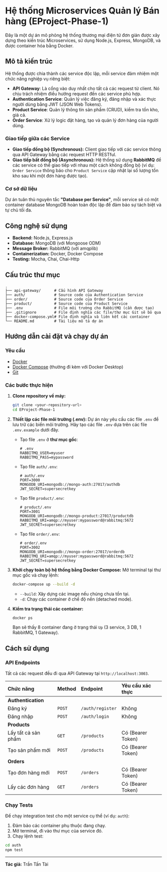 # Hệ thống Microservices Quản lý Bán hàng (EProject-Phase-1)

Đây là một dự án mô phỏng hệ thống thương mại điện tử đơn giản được xây dựng theo kiến trúc Microservices, sử dụng Node.js, Express, MongoDB, và được container hóa bằng Docker.

## Mô tả kiến trúc

Hệ thống được chia thành các service độc lập, mỗi service đảm nhiệm một chức năng nghiệp vụ riêng biệt:

* **API Gateway**: Là cổng vào duy nhất cho tất cả các request từ client. Nó chịu trách nhiệm điều hướng request đến các service phù hợp.
* **Authentication Service**: Quản lý việc đăng ký, đăng nhập và xác thực người dùng bằng JWT (JSON Web Tokens).
* **Product Service**: Quản lý thông tin sản phẩm (CRUD), kiểm tra tồn kho, giá cả.
* **Order Service**: Xử lý logic đặt hàng, tạo và quản lý đơn hàng của người dùng.

### Giao tiếp giữa các Service
* **Giao tiếp đồng bộ (Synchronous):** Client giao tiếp với các service thông qua API Gateway bằng các request HTTP RESTful.
* **Giao tiếp bất đồng bộ (Asynchronous):** Hệ thống sử dụng **RabbitMQ** để các service có thể giao tiếp với nhau một cách không đồng bộ (ví dụ: `Order Service` thông báo cho `Product Service` cập nhật lại số lượng tồn kho sau khi một đơn hàng được tạo).

### Cơ sở dữ liệu
Dự án tuân thủ nguyên tắc **"Database per Service"**, mỗi service sẽ có một container database MongoDB hoàn toàn độc lập để đảm bảo sự tách biệt và tự chủ tối đa.

## Công nghệ sử dụng

* **Backend:** Node.js, Express.js
* **Database:** MongoDB (với Mongoose ODM)
* **Message Broker:** RabbitMQ (với amqplib)
* **Containerization:** Docker, Docker Compose
* **Testing:** Mocha, Chai, Chai-Http

## Cấu trúc thư mục
```
.
├── api-gateway/      # Cấu hình API Gateway
├── auth/             # Source code của Authentication Service
├── order/            # Source code của Order Service
├── product/          # Source code của Product Service
├── .env              # File môi trường cho RabbitMQ (cần được tạo)
├── .gitignore        # File định nghĩa các file/thư mục Git sẽ bỏ qua
├── docker-compose.yml# File định nghĩa và liên kết các container
└── README.md         # Tài liệu mô tả dự án
```

## Hướng dẫn cài đặt và chạy dự án

### Yêu cầu
* [Docker](https://www.docker.com/products/docker-desktop/)
* [Docker Compose](https://docs.docker.com/compose/install/) (thường đi kèm với Docker Desktop)
* [Git](https://git-scm.com/)

### Các bước thực hiện

1.  **Clone repository về máy:**
    ```bash
    git clone <your-repository-url>
    cd EProject-Phase-1
    ```

2.  **Thiết lập các file môi trường (.env):**
    Dự án này yêu cầu các file `.env` để lưu trữ các biến môi trường. Hãy tạo các file `.env` dựa trên các file `.env.example` dưới đây.

    * Tạo file `.env` ở **thư mục gốc**:
        ```env
        # .env
        RABBITMQ_USER=myuser
        RABBITMQ_PASS=mypassword
        ```

    * Tạo file `auth/.env`:
        ```env
        # auth/.env
        PORT=3000
        MONGODB_URI=mongodb://mongo-auth:27017/authdb
        JWT_SECRET=supersecretkey
        ```

    * Tạo file `product/.env`:
        ```env
        # product/.env
        PORT=3001
        MONGODB_URI=mongodb://mongo-product:27017/productdb
        RABBITMQ_URI=amqp://myuser:mypassword@rabbitmq:5672
        JWT_SECRET=supersecretkey
        ```

    * Tạo file `order/.env`:
        ```env
        # order/.env
        PORT=3002
        MONGODB_URI=mongodb://mongo-order:27017/orderdb
        RABBITMQ_URI=amqp://myuser:mypassword@rabbitmq:5672
        JWT_SECRET=supersecretkey
        ```

3.  **Khởi chạy toàn bộ hệ thống bằng Docker Compose:**
    Mở terminal tại thư mục gốc và chạy lệnh:
    ```bash
    docker-compose up --build -d
    ```
    * `--build`: Xây dựng các image nếu chúng chưa tồn tại.
    * `-d`: Chạy các container ở chế độ nền (detached mode).

4.  **Kiểm tra trạng thái các container:**
    ```bash
    docker ps
    ```
    Bạn sẽ thấy 8 container đang ở trạng thái `Up` (3 service, 3 DB, 1 RabbitMQ, 1 Gateway).

## Cách sử dụng

### API Endpoints

Tất cả các request đều đi qua API Gateway tại `http://localhost:3003`.

| Chức năng | Method | Endpoint | Yêu cầu xác thực |
| :--- | :--- | :--- | :--- |
| **Authentication** | | | |
| Đăng ký | `POST` | `/auth/register` | Không |
| Đăng nhập | `POST` | `/auth/login` | Không |
| **Products** | | | |
| Lấy tất cả sản phẩm | `GET` | `/products` | Có (Bearer Token) |
| Tạo sản phẩm mới | `POST` | `/products` | Có (Bearer Token) |
| **Orders** | | | |
| Tạo đơn hàng mới | `POST` | `/orders` | Có (Bearer Token) |
| Lấy các đơn hàng | `GET` | `/orders` | Có (Bearer Token) |

### Chạy Tests

Để chạy integration test cho một service cụ thể (ví dụ: `auth`):
1. Đảm bảo các container phụ thuộc đang chạy.
2. Mở terminal, đi vào thư mục của service đó.
3. Chạy lệnh test:
```bash
cd auth
npm test
```

---
**Tác giả:**
Trần Tấn Tài
